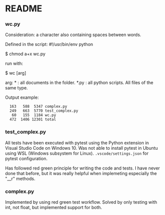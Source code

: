 # README 

### wc.py 
Consideration: a character also containing spaces between words. 

Defined in the script: 
#!/usr/bin/env python

$ chmod a+x wc.py 


run with: 

$ wc [arg]

arg: * : all documents in the folder. 
    *.py :  all python scripts. All files of the same type.

Output example: 

```
  163   588  5347 complex.py
  249   663  5770 test_complex.py
   60   155  1184 wc.py
  472  1406 12301 total
```

### test_complex.py 

All tests have been executed with pytest using the Python extension in Visual Studio Code on Windows 10. Was not able to install pytest in Ubuntu using WSL (Windows subsystem for Linux). ```.vscode/settings.json``` for pytest configuration.

Has followed red green principle for writing the code and tests. I have never done that before, but it was really helpful when implemeting especially the "__r" methods.

### complex.py 

Implemented by using red green test workflow. Solved by only testing with int, not float, but implemented support for both.

